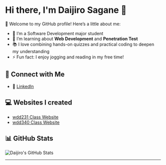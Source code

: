 # Hi there, I'm Daijiro Sagane 👋  

🌟 Welcome to my GitHub profile! Here’s a little about me:

- 🔭 I’m a Software Development major student
- 🌱 I’m learning about **Web Development** and **Penetration Test**  
- 📚 I love combining hands-on quizzes and practical coding to deepen my understanding  
- ⚡ Fun fact: I enjoy jogging and reading in my free time!  

## 🔗 Connect with Me  
- 💼 [LinkedIn](https://www.linkedin.com/in/daijiro-sagane-b50506291/)

## 💻  Websites I created
- [wdd231 Class Website](https://daijir.github.io/wdd231/index.html)
- [wdd340 Class Website](https://wdd340-starter-zsvd.onrender.com/)

## 📊 GitHub Stats  
![Daijiro's GitHub Stats](https://github-readme-stats.vercel.app/api?username=daijir&show_icons=true&theme=tokyonight)

---
